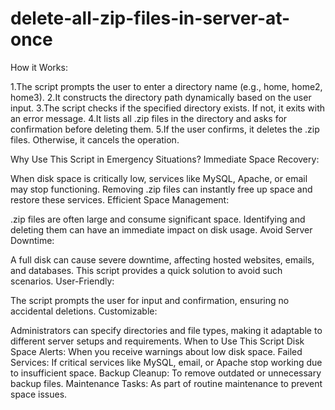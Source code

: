 # delete-all-zip-files-in-server-at-once

How it Works:

1.The script prompts the user to enter a directory name (e.g., home, home2, home3).
2.It constructs the directory path dynamically based on the user input.
3.The script checks if the specified directory exists. If not, it exits with an error message.
4.It lists all .zip files in the directory and asks for confirmation before deleting them.
5.If the user confirms, it deletes the .zip files. Otherwise, it cancels the operation.

Why Use This Script in Emergency Situations?
Immediate Space Recovery:

When disk space is critically low, services like MySQL, Apache, or email may stop functioning. Removing .zip files can instantly free up space and restore these services.
Efficient Space Management:

.zip files are often large and consume significant space. Identifying and deleting them can have an immediate impact on disk usage.
Avoid Server Downtime:

A full disk can cause severe downtime, affecting hosted websites, emails, and databases. This script provides a quick solution to avoid such scenarios.
User-Friendly:

The script prompts the user for input and confirmation, ensuring no accidental deletions.
Customizable:

Administrators can specify directories and file types, making it adaptable to different server setups and requirements.
When to Use This Script
Disk Space Alerts: When you receive warnings about low disk space.
Failed Services: If critical services like MySQL, email, or Apache stop working due to insufficient space.
Backup Cleanup: To remove outdated or unnecessary backup files.
Maintenance Tasks: As part of routine maintenance to prevent space issues.
